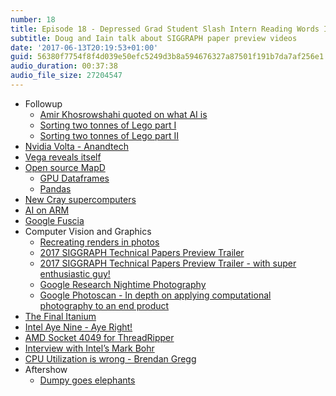 ```yaml
---
number: 18
title: Episode 18 - Depressed Grad Student Slash Intern Reading Words Into A Microphone
subtitle: Doug and Iain talk about SIGGRAPH paper preview videos
date: '2017-06-13T20:19:53+01:00'
guid: 56380f7754f8f4d039e50efc5249d3b8a594676327a87501f191b7da7af256e1
audio_duration: 00:37:38
audio_file_size: 27204547
---
```


* Followup
  * [Amir Khosrowshahi quoted on what AI is](http://www.theregister.co.uk/2017/04/07/intel_chainer_ai_day/)
  * [Sorting two tonnes of Lego part I](https://jacquesmattheij.com/sorting-two-metric-tons-of-lego)
  * [Sorting two tonnes of Lego part II](https://jacquesmattheij.com/sorting-lego-the-software-side)
* [Nvidia Volta - Anandtech](http://www.anandtech.com/show/11367/nvidia-volta-unveiled-gv100-gpu-and-tesla-v100-accelerator-announced)
* [Vega reveals itself](http://www.phoronix.com/scan.php?page=news_item&px=Vega-10-Two-More-IDs)
* [Open source MapD](https://www.mapd.com/blog/2017/05/08/mapd-open-sources-gpu-powered-database/)
  * [GPU Dataframes](https://www.mapd.com/blog/2017/05/30/end-to-end-on-the-gpu-with-the-gpu-data-frame-gdf/)
  * [Pandas](http://pandas.pydata.org)
* [New Cray supercomputers](https://www.extremetech.com/computing/249149-cray-announces-new-ai-focused-supercomputers)
* [AI on ARM](https://community.arm.com/graphics/b/blog/posts/arm-compute-library-for-computer-vision-and-machine-learning-now-publicly-available)
* [Google Fuscia](https://arstechnica.com/gadgets/2017/05/googles-fuchsia-smartphone-os-dumps-linux-has-a-wild-new-ui/)
* Computer Vision and Graphics
  * [Recreating renders in photos](http://skrekkogle.com/projects/still-file/)
  * [2017 SIGGRAPH Technical Papers Preview Trailer](https://www.youtube.com/watch?v=5YvIHREdVX4)
  * [2017 SIGGRAPH Technical Papers Preview Trailer - with super enthusiastic guy!](https://www.youtube.com/watch?v=dQBJ0r5Pj5s)
  * [Google Research Nightime Photography](https://research.googleblog.com/2017/04/experimental-nighttime-photography-with.html)
  * [Google Photoscan - In depth on applying computational photography to an end product](https://research.googleblog.com/2017/04/photoscan-taking-glare-free-pictures-of.html)
* [The Final Itanium](http://www.anandtech.com/show/11372/intels-itanium-takes-one-last-breath-9700-series-released)
* [Intel Aye Nine - Aye Right!](https://forums.anandtech.com/threads/intel-skylake-kaby-lake-thread-6c-12t-coffee-lake-launching-august-2017.2428363/page-417#post-38889905)
* [AMD Socket 4049 for ThreadRipper](http://hothardware.com/news/amd-16-core-threadripper-cpus-to-utilize-4094-pin-socket)
* [Interview with Intel’s Mark Bohr](https://semiengineering.com/intel-inside-the-package/)
* [CPU Utilization is wrong - Brendan Gregg](http://www.brendangregg.com/blog/2017-05-09/cpu-utilization-is-wrong.html)
* Aftershow
  * [Dumpy goes elephants](https://www.youtube.com/watch?v=2IFwjM-rS30)
